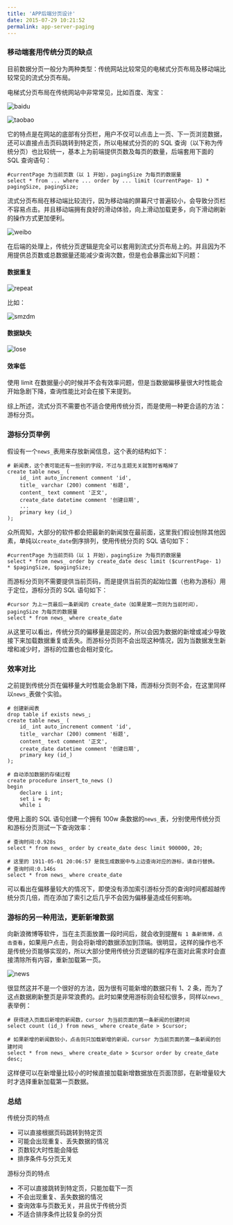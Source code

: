 ```yaml
---
title: 'APP后端分页设计'
date: 2015-07-29 10:21:52
permalink: app-server-paging
---
```


### 移动端套用传统分页的缺点

 目前数据分页一般分为两种类型：传统网站比较常见的电梯式分页布局及移动端比较常见的流式分页布局。

 电梯式分页布局在传统网站中非常常见，比如百度、淘宝：

![baidu](/uploads/2015/07/baidu.png)

![taobao](/uploads/2015/07/taobao.png)

 它的特点是在网站的底部有分页栏，用户不仅可以点击上一页、下一页浏览数据，还可以直接点击页码跳转到特定页，所以电梯式分页的的 SQL 查询（以下称为传统分页）也比较统一，基本上为前端提供页数及每页的数量，后端套用下面的 SQL 查询语句：

```
#currentPage 为当前页数（以 1 开始），pagingSize 为每页的数据量
select * from ... where ... order by ... limit (currentPage- 1) * pagingSize, pagingSize;
```

 流式分页布局在移动端比较流行，因为移动端的屏幕尺寸普遍较小，会导致分页栏不容易点击。并且移动端拥有良好的滑动体验，向上滑动加载更多，向下滑动刷新的操作方式更加便利。

![weibo](/uploads/2015/07/weibo.png)

 在后端的处理上，传统分页逻辑是完全可以套用到流式分页布局上的。并且因为不用提供总页数或总数据量还能减少查询次数，但是也会暴露出如下问题：

#### 数据重复

![repeat](/uploads/2015/07/repeat.png)

 比如：

![smzdm](/uploads/2015/07/smzdm.png)

#### 数据缺失

![lose](/uploads/2015/07/lose.png)

#### 效率低

 使用 limit 在数据量小的时候并不会有效率问题，但是当数据偏移量很大时性能会开始急剧下降，查询性能比对会在接下来提到。

 综上所述，流式分页不需要也不适合使用传统分页，而是使用一种更合适的方法：游标分页。

### 游标分页举例

 假设有一个`news_`表用来存放新闻信息，这个表的结构如下：

```
# 新闻表，这个表可能还有一些别的字段，不过与主题无关就暂时省略掉了
create table news_ (
    id_ int auto_increment comment 'id',
    title_ varchar (200) comment '标题',    
    content_ text comment '正文',
    create_date datetime comment '创建日期',
    ...        
    primary key (id_)
);
```

 众所周知，大部分的软件都会把最新的新闻放在最前面，这里我们假设刨除其他因素，单纯以`create_date`倒序排列，使用传统分页的 SQL 语句如下：

```
#currentPage 为当前页码（以 1 开始），pagingSize 为每页的数据量
select * from news_ order by create_date desc limit ($currentPage- 1) * $pagingSize, $pagingSize;
```

 而游标分页则不需要提供当前页码，而是提供当前页的起始位置（也称为游标）用于定位，游标分页的 SQL 语句如下：

```
#cursor 为上一页最后一条新闻的 create_date（如果是第一页则为当前时间），pagingSize 为每页的数据量
select * from news_ where create_date
```

 从这里可以看出，传统分页的偏移量是固定的，所以会因为数据的新增或减少导致接下来加载数据重复或丢失。而游标分页则不会出现这种情况，因为当数据发生新增和减少时，游标的位置也会相对变化。

### 效率对比

 之前提到传统分页在偏移量大时性能会急剧下降，而游标分页则不会，在这里同样以`news_`表做个实验。

```
# 创建新闻表
drop table if exists news_;
create table news_ (
    id_ int auto_increment comment 'id',
    title_ varchar (200) comment '标题',
    content_ text comment '正文',
    create_date datetime comment '创建日期',
    primary key (id_)
);

# 自动添加数据的存储过程
create procedure insert_to_news ()
begin
    declare i int;
    set i = 0;
    while i
```

 使用上面的 SQL 语句创建一个拥有 100w 条数据的`news_`表，分别使用传统分页和游标分页测试一下查询效率：

```
# 查询时间:0.928s
select * from news_ order by create_date desc limit 900000, 20;

# 这里的 1911-05-01 20:06:57 是我生成数据中与上边查询对应的游标，请自行替换。
# 查询时间:0.146s
select * from news_ where create_date
```

 可以看出在偏移量较大的情况下，即使没有添加索引游标分页的查询时间都超越传统分页几倍，而在添加了索引之后几乎不会因为偏移量造成任何影响。

### 游标的另一种用法，更新新增数据

 向新浪微博等软件，当在主页面放置一段时间后，就会收到提醒`有 1 条新微博，点击查看`，如果用户点击，则会将新增的数据添加到顶端。很明显，这样的操作也不是传统分页能够实现的，所以大部分使用传统分页逻辑的程序在面对此需求时会直接清除所有内容，重新加载第一页。

![news](/uploads/2015/07/news.png)

 很显然这并不是一个很好的方法，因为很有可能新增的数据只有 1、2 条，而为了这点数据刷新整页是非常浪费的。此时如果使用游标则会轻松很多，同样以`news_`表举例：

```
# 获得进入页面后新增的新闻数，cursor 为当前页面的第一条新闻的创建时间
select count (id_) from news_ where create_date > $cursor;

# 如果新增的新闻数较小，点击则只加载新增的新闻，cursor 为当前页面的第一条新闻的创建时间
select * from news_ where create_date > $cursor order by create_date desc;
```

 这样便可以在新增量比较小的时候直接加载新增数据放在页面顶部，在新增量较大时才选择重新加载第一页数据。

### 总结

 传统分页的特点

- 可以直接根据页码跳转到特定页
- 可能会出现重复、丢失数据的情况
- 页数较大时性能会降低
- 排序条件与分页无关

 游标分页的特点

- 不可以直接跳转到特定页，只能加载下一页
- 不会出现重复、丢失数据的情况
- 查询效率与页数无关，并且优于传统分页
- 不适合排序条件比较复杂的分页

